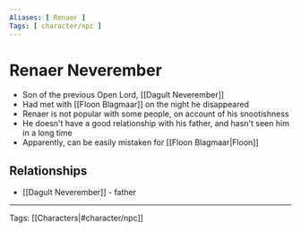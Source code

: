 ```yaml
---
Aliases: [ Renaer ]
Tags: [ character/npc ]
---
```


# Renaer Neverember

- Son of the previous Open Lord, [[Dagult Neverember]]
- Had met with [[Floon Blagmaar]] on the night he disappeared
- Renaer is not popular with some people, on account of his snootishness
- He doesn't have a good relationship with his father, and hasn't seen him in a long time
- Apparently, can be easily mistaken for [[Floon Blagmaar|Floon]]

## Relationships

- [[Dagult Neverember]] - father

---
Tags: [[Characters|#character/npc]]
